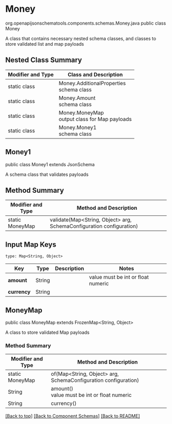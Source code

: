 # Money
org.openapijsonschematools.components.schemas.Money.java
public class Money

A class that contains necessary nested schema classes, and classes to store validated list and map payloads

## Nested Class Summary
| Modifier and Type | Class and Description |
| ----------------- | ---------------------- |
| static class | Money.AdditionalProperties<br> schema class |
| static class | Money.Amount<br> schema class |
| static class | Money.MoneyMap<br> output class for Map payloads |
| static class | Money.Money1<br> schema class |

## Money1
public class Money1
extends JsonSchema

A schema class that validates payloads


## Method Summary
| Modifier and Type | Method and Description |
| ----------------- | ---------------------- |
| static MoneyMap | validate(Map<String, Object> arg, SchemaConfiguration configuration) |

## Input Map Keys
```
type: Map<String, Object>
```
Key | Type |  Description | Notes
------------ | ------------- | ------------- | -------------
**amount** | String |  | value must be int or float numeric
**currency** | String |  |

## MoneyMap
public class MoneyMap
extends FrozenMap<String, Object>

A class to store validated Map payloads

### Method Summary
| Modifier and Type | Method and Description |
| ----------------- | ---------------------- |
| static MoneyMap | of(Map<String, Object> arg, SchemaConfiguration configuration) |
| String | amount()<br> value must be int or float numeric |
| String | currency()<br> |

[[Back to top]](#top) [[Back to Component Schemas]](../../../README.md#Component-Schemas) [[Back to README]](../../../README.md)
